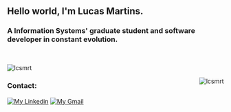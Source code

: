 <h2 align="left">Hello world, I'm Lucas Martins.</h2>
<h3 align="left">A Information Systems' graduate student and software developer in constant evolution.</h3>

<br>
<section>
  <p>&nbsp;<img align="left" src="https://github-readme-stats.vercel.app/api?username=lcsmrt&theme=github_dark&count_private=true&show_icons=true&locale=en" alt="lcsmrt" /></p>
  <p><img align="right" src="https://github-readme-stats.vercel.app/api/top-langs?username=lcsmrt&theme=github_dark&count_private=true&show_icons=true&locale=en&layout=compact" alt="lcsmrt" /></p>
</section>

<h3 align="left">Contact:</h3>
<p align="left">
  <a href="https://linkedin.com/in/lcsmrt" target="blank"><img align="center" src="https://img.shields.io/badge/LinkedIn-0077B5?style=for-the-badge&logo=linkedin&logoColor=white" alt="My Linkedin"/></a>
  <a href="mailto:lcsmrtakd@gmail.com" target="blank"> <img align="center" src="https://img.shields.io/badge/Gmail-D14836?style=for-the-badge&logo=gmail&logoColor=white" alt="My Gmail"/></a>
</p>
